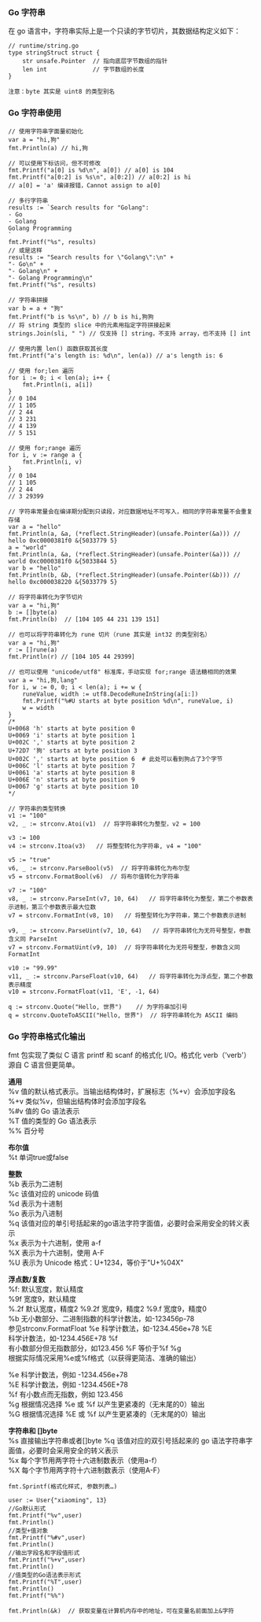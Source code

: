
### Go 字符串
在 go 语言中，字符串实际上是一个只读的字节切片，其数据结构定义如下：
```golang
// runtime/string.go
type stringStruct struct {
	str unsafe.Pointer	// 指向底层字节数组的指针
	len int				// 字节数组的长度 
}
```
`注意：byte 其实是 uint8 的类型别名`


### Go 字符串使用
```golang
// 使用字符串字面量初始化
var a = "hi,狗"
fmt.Println(a) // hi,狗

// 可以使用下标访问，但不可修改
fmt.Printf("a[0] is %d\n", a[0]) // a[0] is 104
fmt.Printf("a[0:2] is %s\n", a[0:2]) // a[0:2] is hi
// a[0] = 'a' 编译报错，Cannot assign to a[0]

// 多行字符串
results := `Search results for "Golang":
- Go
- Golang
Golang Programming
`
fmt.Printf("%s", results)
// 或是这样
results := "Search results for \"Golang\":\n" +
"- Go\n" +
"- Golang\n" +
"- Golang Programming\n"
fmt.Printf("%s", results)

// 字符串拼接
var b = a + "狗"
fmt.Printf("b is %s\n", b) // b is hi,狗狗
// 将 string 类型的 slice 中的元素用指定字符拼接起来
strings.Join(sli, " ") // 仅支持 [] string，不支持 array，也不支持 [] int

// 使用内置 len() 函数获取其长度
fmt.Printf("a's length is: %d\n", len(a)) // a's length is: 6

// 使用 for;len 遍历
for i := 0; i < len(a); i++ {
	fmt.Println(i, a[i])
}
// 0 104
// 1 105
// 2 44
// 3 231
// 4 139
// 5 151

// 使用 for;range 遍历
for i, v := range a {
	fmt.Println(i, v)
}
// 0 104
// 1 105
// 2 44
// 3 29399

// 字符串常量会在编译期分配到只读段，对应数据地址不可写入，相同的字符串常量不会重复存储
var a = "hello"
fmt.Println(a, &a, (*reflect.StringHeader)(unsafe.Pointer(&a))) // hello 0xc0000381f0 &{5033779 5}
a = "world"
fmt.Println(a, &a, (*reflect.StringHeader)(unsafe.Pointer(&a))) // world 0xc0000381f0 &{5033844 5}
var b = "hello"
fmt.Println(b, &b, (*reflect.StringHeader)(unsafe.Pointer(&b))) // hello 0xc000038220 &{5033779 5}

// 将字符串转化为字节切片
var a = "hi,狗"
b := []byte(a)
fmt.Println(b)	// [104 105 44 231 139 151]

// 也可以将字符串转化为 rune 切片（rune 其实是 int32 的类型别名）
var a = "hi,狗"
r := []rune(a)
fmt.Println(r) // [104 105 44 29399]

// 也可以使用 "unicode/utf8" 标准库，手动实现 for;range 语法糖相同的效果
var a = "hi,狗,lang"
for i, w := 0, 0; i < len(a); i += w {
	runeValue, width := utf8.DecodeRuneInString(a[i:])
	fmt.Printf("%#U starts at byte position %d\n", runeValue, i)
	w = width
}
/* 
U+0068 'h' starts at byte position 0
U+0069 'i' starts at byte position 1
U+002C ',' starts at byte position 2
U+72D7 '狗' starts at byte position 3
U+002C ',' starts at byte position 6  # 此处可以看到狗占了3个字节
U+006C 'l' starts at byte position 7
U+0061 'a' starts at byte position 8
U+006E 'n' starts at byte position 9
U+0067 'g' starts at byte position 10
*/

// 字符串的类型转换
v1 := "100"
v2, _ := strconv.Atoi(v1)  // 将字符串转化为整型，v2 = 100

v3 := 100
v4 := strconv.Itoa(v3)   // 将整型转化为字符串, v4 = "100"

v5 := "true"
v6, _ := strconv.ParseBool(v5)  // 将字符串转化为布尔型
v5 = strconv.FormatBool(v6)  // 将布尔值转化为字符串

v7 := "100"
v8, _ := strconv.ParseInt(v7, 10, 64)   // 将字符串转化为整型，第二个参数表示进制，第三个参数表示最大位数
v7 = strconv.FormatInt(v8, 10)   // 将整型转化为字符串，第二个参数表示进制

v9, _ := strconv.ParseUint(v7, 10, 64)   // 将字符串转化为无符号整型，参数含义同 ParseInt
v7 = strconv.FormatUint(v9, 10)  // 将字符串转化为无符号整型，参数含义同 FormatInt

v10 := "99.99"
v11, _ := strconv.ParseFloat(v10, 64)   // 将字符串转化为浮点型，第二个参数表示精度
v10 = strconv.FormatFloat(v11, 'E', -1, 64)

q := strconv.Quote("Hello, 世界")    // 为字符串加引号
q = strconv.QuoteToASCII("Hello, 世界")  // 将字符串转化为 ASCII 编码
```

### Go 字符串格式化输出
fmt 包实现了类似 C 语言 printf 和 scanf 的格式化 I/O。格式化 verb（'verb'）源自 C 语言但更简单。  

**通用**  
%v    值的默认格式表示。当输出结构体时，扩展标志（%+v）会添加字段名  
%+v   类似%v，但输出结构体时会添加字段名  
%#v   值的 Go 语法表示  
%T    值的类型的 Go 语法表示  
%%    百分号  

**布尔值**  
%t    单词true或false  

**整数**  
%b    表示为二进制  
%c    该值对应的 unicode 码值  
%d    表示为十进制   
%o    表示为八进制  
%q    该值对应的单引号括起来的go语法字符字面值，必要时会采用安全的转义表示  
%x    表示为十六进制，使用 a-f  
%X    表示为十六进制，使用 A-F  
%U    表示为 Unicode 格式：U+1234，等价于"U+%04X"  

**浮点数/复数**  
%f:    默认宽度，默认精度  
%9f    宽度9，默认精度  
%.2f   默认宽度，精度2 %9.2f  宽度9，精度2 %9.f 宽度9，精度0   
%b    无小数部分、二进制指数的科学计数法，如-123456p-78  
	  参见strconv.FormatFloat %e    科学计数法，如-1234.456e+78 %E    
	  科学计数法，如-1234.456E+78 %f    
	  有小数部分但无指数部分，如123.456 %F    等价于%f %g     
	  根据实际情况采用%e或%f格式（以获得更简洁、准确的输出）  
	  
%e     科学计数法，例如 -1234.456e+78   
%E     科学计数法，例如 -1234.456E+78   
%f     有小数点而无指数，例如 123.456   
%g     根据情况选择 %e 或 %f 以产生更紧凑的（无末尾的0）输出   
%G     根据情况选择 %E 或 %f 以产生更紧凑的（无末尾的0）输出  

**字符串和 []byte**  
%s    直接输出字符串或者[]byte %q 该值对应的双引号括起来的 go 语法字符串字面值，必要时会采用安全的转义表示  
%x    每个字节用两字符十六进制数表示（使用a-f）  
%X    每个字节用两字符十六进制数表示（使用A-F）  

```golang
fmt.Sprintf(格式化样式, 参数列表…)

user := User{"xiaoming", 13}
//Go默认形式
fmt.Printf("%v",user)
fmt.Println()
//类型+值对象
fmt.Printf("%#v",user)
fmt.Println()
//输出字段名和字段值形式
fmt.Printf("%+v",user)
fmt.Println()
//值类型的Go语法表示形式
fmt.Printf("%T",user)
fmt.Println()
fmt.Printf("%%")

fmt.Println(&k)  // 获取变量在计算机内存中的地址，可在变量名前面加上&字符
```


